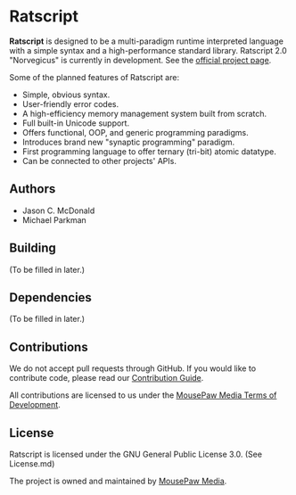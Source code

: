 Ratscript
=====================

**Ratscript** is designed to be a multi-paradigm runtime
interpreted language with a simple syntax and a high-performance
standard library. Ratscript 2.0 "Norvegicus" is currently in
development. See the [official project page][1].

Some of the planned features of Ratscript are:

 - Simple, obvious syntax.
 - User-friendly error codes.
 - A high-efficiency memory management system built from scratch.
 - Full built-in Unicode support.
 - Offers functional, OOP, and generic programming paradigms.
 - Introduces brand new "synaptic programming" paradigm.
 - First programming language to offer ternary (tri-bit) atomic datatype.
 - Can be connected to other projects' APIs.

Authors
-------------
 - Jason C. McDonald
 - Michael Parkman

Building
-------------
(To be filled in later.)

Dependencies
-------------
(To be filled in later.)

Contributions
-------------
We do not accept pull requests through GitHub.
If you would like to contribute code, please read our
[Contribution Guide][2].

All contributions are licensed to us under the
[MousePaw Media Terms of Development][3].

License
-------------
Ratscript is licensed under the GNU General Public License 3.0. (See License.md)

The project is owned and maintained by [MousePaw Media][2].

[1]: https://www.mousepawmedia.com/ratscript
[2]: https://www.mousepawmedia.com/
[3]: https://www.mousepawmedia.com/developers/contributing
[4]: https://www.mousepawmedia.com/termsofdevelopment
